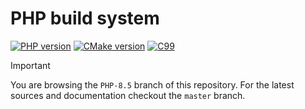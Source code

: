 # PHP build system

[![PHP version](https://img.shields.io/badge/PHP-8.5-777BB4?logo=php&labelColor=17181B)](https://www.php.net/)
[![CMake version](https://img.shields.io/badge/CMake-3.29-064F8C?logo=cmake&labelColor=17181B)](https://cmake.org)
[![C99](https://img.shields.io/badge/standard-C99-A8B9CC?logo=C&labelColor=17181B)](https://www.open-std.org/jtc1/sc22/WG14/www/docs/n1256.pdf)

> [!IMPORTANT]
> You are browsing the `PHP-8.5` branch of this repository. For the latest
> sources and documentation checkout the `master` branch.
